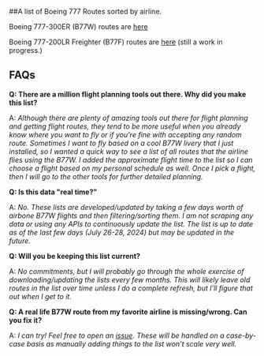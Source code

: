##A list of Boeing 777 Routes sorted by airline.

Boeing 777-300ER (B77W) routes are [here](https://github.com/eiddor/boeing_b77w_routes/wiki/Boeing-777%E2%80%90300ER-Routes-(B77W))

Boeing 777-200LR Freighter (B77F) routes are [here](https://github.com/eiddor/boeing_b77w_routes/wiki/Boeing-777%E2%80%90200LR-Freighter-Routes-(B77F)) (still a work in progress.)

## FAQs

**Q: There are a million flight planning tools out there.  Why did you make this list?**

A: _Although there are plenty of amazing tools out there for flight planning and getting flight routes, they tend to be more useful when you already know where you want to fly or if you're fine with accepting any random route.  Sometimes I want to fly based on a cool B77W livery that I just installed, so I wanted a quick way to see a list of all routes that the airline flies using the B77W.  I added the approximate flight time to the list so I can choose a flight based on my personal schedule as well.  Once I pick a flight, then I will go to the other tools for further detailed planning._

**Q: Is this data "real time?"**

A: _No. These lists are developed/updated by taking a few days worth of airbone B77W flights and then filtering/sorting them.  I am not scraping any data or using any APIs to continuously update the list.  The list is up to date as of the last few days (July 26-28, 2024) but may be updated in the future._

**Q: Will you be keeping this list current?**

A: _No commitments, but I will probably go through the whole exercise of downloading/updating the lists every few months.  This will likely leave old routes in the list over time unless I do a complete refresh, but I'll figure that out when I get to it._

**Q: A real life B77W route from my favorite airline is missing/wrong.  Can you fix it?**

A: _I can try! Feel free to open an [issue](https://github.com/eiddor/boeing_777_routes/issues). These will be handled on a case-by-case basis as manually adding things to the list won't scale very well._
